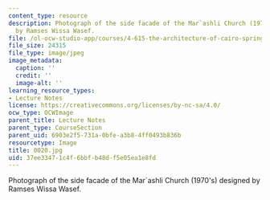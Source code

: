 ```yaml
---
content_type: resource
description: Photograph of the side facade of the Mar`ashli Church (1970's) designed
  by Ramses Wissa Wasef.
file: /ol-ocw-studio-app/courses/4-615-the-architecture-of-cairo-spring-2002/37ee33471c4f6bbfb48df5e05ea1e8fd_0020.jpg
file_size: 24315
file_type: image/jpeg
image_metadata:
  caption: ''
  credit: ''
  image-alt: ''
learning_resource_types:
- Lecture Notes
license: https://creativecommons.org/licenses/by-nc-sa/4.0/
ocw_type: OCWImage
parent_title: Lecture Notes
parent_type: CourseSection
parent_uid: 6903e2f5-731a-0bfe-a3b8-4ff0493b836b
resourcetype: Image
title: 0020.jpg
uid: 37ee3347-1c4f-6bbf-b48d-f5e05ea1e8fd
---
```

Photograph of the side facade of the Mar`ashli Church (1970's) designed by Ramses Wissa Wasef.